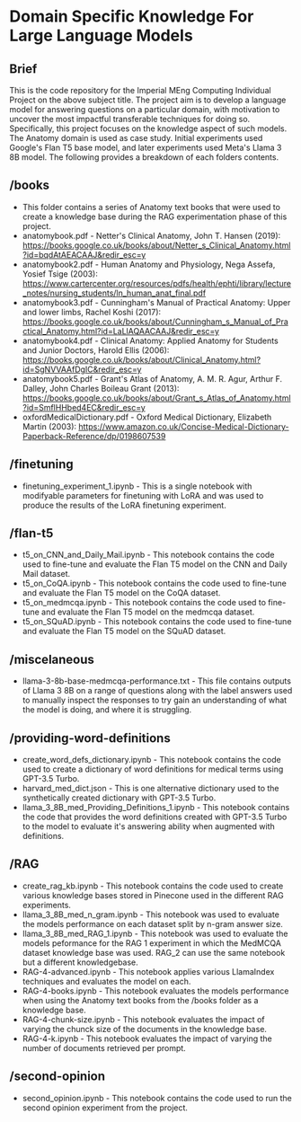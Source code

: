 # Domain Specific Knowledge For Large Language Models

## Brief

This is the code repository for the Imperial MEng Computing Individual Project on the above subject title. The project aim is to develop a language model for answering questions on a particular domain, with motivation to uncover the most impactful transferable techniques for doing so. Specifically, this project focuses on the knowledge aspect of such models. The Anatomy domain is used as case study. Initial experiments used Google's Flan T5 base model, and later experiments used Meta's Llama 3 8B model. The following provides a breakdown of each folders contents.

## /books

- This folder contains a series of Anatomy text books that were used to create a knowledge base during the RAG experimentation phase of this project.
- anatomybook.pdf - Netter's Clinical Anatomy, John T. Hansen (2019): https://books.google.co.uk/books/about/Netter_s_Clinical_Anatomy.html?id=bqdAtAEACAAJ&redir_esc=y
- anatomybook2.pdf - Human Anatomy and Physiology, Nega Assefa, Yosief Tsige (2003): https://www.cartercenter.org/resources/pdfs/health/ephti/library/lecture_notes/nursing_students/ln_human_anat_final.pdf
- anatomybook3.pdf - Cunningham's Manual of Practical Anatomy: Upper and lower limbs, Rachel Koshi (2017): https://books.google.co.uk/books/about/Cunningham_s_Manual_of_Practical_Anatomy.html?id=LaLlAQAACAAJ&redir_esc=y
- anatomybook4.pdf - Clinical Anatomy: Applied Anatomy for Students and Junior Doctors, Harold Ellis (2006): https://books.google.co.uk/books/about/Clinical_Anatomy.html?id=SgNVVAAfDgIC&redir_esc=y
- anatomybook5.pdf - Grant's Atlas of Anatomy, A. M. R. Agur, Arthur F. Dalley, John Charles Boileau Grant (2013): https://books.google.co.uk/books/about/Grant_s_Atlas_of_Anatomy.html?id=SmflHHbed4EC&redir_esc=y
- oxfordMedicalDictionary.pdf - Oxford Medical Dictionary, Elizabeth Martin (2003): https://www.amazon.co.uk/Concise-Medical-Dictionary-Paperback-Reference/dp/0198607539

## /finetuning

- finetuning_experiment_1.ipynb - This is a single notebook with modifyable parameters for finetuning with LoRA and was used to produce the results of the LoRA finetuning experiment.

## /flan-t5

- t5_on_CNN_and_Daily_Mail.ipynb - This notebook contains the code used to fine-tune and evaluate the Flan T5 model on the CNN and Daily Mail dataset.
- t5_on_CoQA.ipynb - This notebook contains the code used to fine-tune and evaluate the Flan T5 model on the CoQA dataset.
- t5_on_medmcqa.ipynb - This notebook contains the code used to fine-tune and evaluate the Flan T5 model on the medmcqa dataset.
- t5_on_SQuAD.ipynb - This notebook contains the code used to fine-tune and evaluate the Flan T5 model on the SQuAD dataset.

## /miscelaneous

- llama-3-8b-base-medmcqa-performance.txt - This file contains outputs of Llama 3 8B on a range of questions along with the label answers used to manually inspect the responses to try gain an understanding of what the model is doing, and where it is struggling.

## /providing-word-definitions

- create_word_defs_dictionary.ipynb - This notebook contains the code used to create a dictionary of word definitions for medical terms using GPT-3.5 Turbo.
- harvard_med_dict.json - This is one alternative dictionary used to the synthetically created dictionary with GPT-3.5 Turbo.
- llama_3_8B_med_Providing_Definitions_1.ipynb - This notebook contains the code that provides the word definitions created with GPT-3.5 Turbo to the model to evaluate it's answering ability when augmented with definitions.

## /RAG

- create_rag_kb.ipynb - This notebook contains the code used to create various knowledge bases stored in Pinecone used in the different RAG experiments.
- llama_3_8B_med_n_gram.ipynb - This notebook was used to evaluate the models performance on each dataset split by n-gram answer size.
- llama_3_8B_med_RAG_1.ipynb - This notebook was used to evaluate the models peformance for the RAG 1 experiment in which the MedMCQA dataset knowledge base was used. RAG_2 can use the same notebook but a different knowledgebase.
- RAG-4-advanced.ipynb - This notebook applies various LlamaIndex techniques and evaluates the model on each.
- RAG-4-books.ipynb - This notebook evaluates the models performance when using the Anatomy text books from the /books folder as a knowledge base.
- RAG-4-chunk-size.ipynb - This notebook evaluates the impact of varying the chunck size of the documents in the knowledge base.
- RAG-4-k.ipynb - This notebook evaluates the impact of varying the number of documents retrieved per prompt.

## /second-opinion

- second_opinion.ipynb - This notebook contains the code used to run the second opinion experiment from the project.
